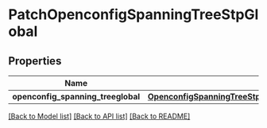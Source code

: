 # PatchOpenconfigSpanningTreeStpGlobal

## Properties
Name | Type | Description | Notes
------------ | ------------- | ------------- | -------------
**openconfig_spanning_treeglobal** | [**OpenconfigSpanningTreeStpOpenconfigspanningtreestpGlobal**](OpenconfigSpanningTreeStpOpenconfigspanningtreestpGlobal.md) |  | [optional] 

[[Back to Model list]](../README.md#documentation-for-models) [[Back to API list]](../README.md#documentation-for-api-endpoints) [[Back to README]](../README.md)


